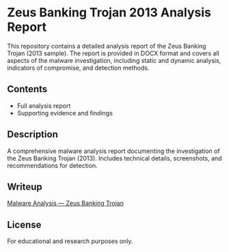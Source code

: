 # Zeus Banking Trojan 2013 Analysis Report 

This repository contains a detailed analysis report of the Zeus Banking Trojan (2013 sample). The report is provided in DOCX format and covers all aspects of the malware investigation, including static and dynamic analysis, indicators of compromise, and detection methods.

## Contents
- Full analysis report
- Supporting evidence and findings

## Description
A comprehensive malware analysis report documenting the investigation of the Zeus Banking Trojan (2013). Includes technical details, screenshots, and recommendations for detection.

## Writeup 
[Malware Analysis — Zeus Banking Trojan](https://medium.com/@TraceX0/malware-analysis-zeus-banking-trojan-b4b2152c7510)

## License
For educational and research purposes only.
